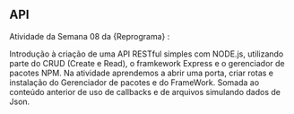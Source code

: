 ## API
Atividade da Semana 08 da {Reprograma} :

Introdução à criação de uma API RESTful simples com NODE.js, utilizando parte do CRUD (Create e Read), o framkework Express e o gerenciador de pacotes NPM.
Na atividade aprendemos a abrir uma porta, criar rotas e instalação do Gerenciador de pacotes e do FrameWork.
Somada ao conteúdo anterior de uso de callbacks e de arquivos simulando dados de Json.
